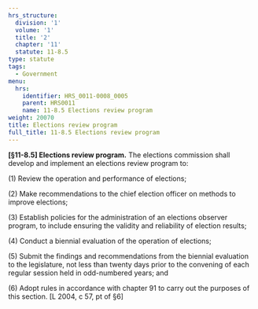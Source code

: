 ```yaml
---
hrs_structure:
  division: '1'
  volume: '1'
  title: '2'
  chapter: '11'
  statute: 11-8.5
type: statute
tags:
  - Government
menu:
  hrs:
    identifier: HRS_0011-0008_0005
    parent: HRS0011
    name: 11-8.5 Elections review program
weight: 20070
title: Elections review program
full_title: 11-8.5 Elections review program
---
```

**[§11-8.5] Elections review program.** The elections commission shall develop and implement an elections review program to:

(1) Review the operation and performance of elections;

(2) Make recommendations to the chief election officer on methods to improve elections;

(3) Establish policies for the administration of an elections observer program, to include ensuring the validity and reliability of election results;

(4) Conduct a biennial evaluation of the operation of elections;

(5) Submit the findings and recommendations from the biennial evaluation to the legislature, not less than twenty days prior to the convening of each regular session held in odd-numbered years; and

(6) Adopt rules in accordance with chapter 91 to carry out the purposes of this section. [L 2004, c 57, pt of §6]